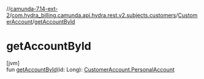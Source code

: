 //[camunda-7.14-ext-2](../../../index.md)/[com.hydra_billing.camunda.api.hydra.rest.v2.subjects.customers](../index.md)/[CustomerAccount](index.md)/[getAccountById](get-account-by-id.md)

# getAccountById

[jvm]\
fun [getAccountById](get-account-by-id.md)(id: Long): [CustomerAccount.PersonalAccount](-personal-account/index.md)
